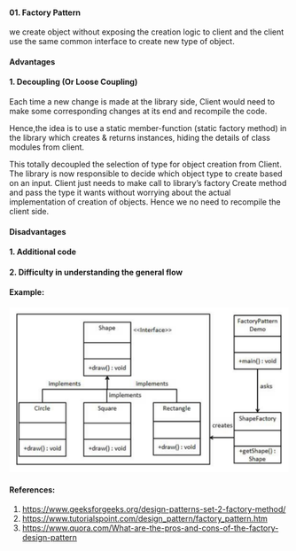
#### 01. Factory Pattern

we create object without exposing the creation logic to client and the client use the same common interface to create new type of object.

#### Advantages

#### 1. Decoupling (Or Loose Coupling)

Each time a new change is made at the library side, Client would need to make some corresponding changes at its end and recompile the code. 

Hence,the idea is to use a static member-function (static factory method) in the library which creates & returns instances, hiding the details of class modules from client.

This totally decoupled the selection of type for object creation from Client. The library is now responsible to decide which object type to create based on an input. Client just needs to make call to library’s factory Create method and pass the type it wants without worrying about the actual implementation of creation of objects. Hence we no need to recompile the client side.


#### Disadvantages

#### 1. Additional code
#### 2. Difficulty in understanding the general flow 

#### Example: 

![alt text](https://github.com/Lakshmiaddepalli/DesignPatterns/blob/master/CreationalPatterns/FactoryPattern/Factory_Pattern.png) 


#### References: 

1. https://www.geeksforgeeks.org/design-patterns-set-2-factory-method/
2. https://www.tutorialspoint.com/design_pattern/factory_pattern.htm
3. https://www.quora.com/What-are-the-pros-and-cons-of-the-factory-design-pattern
